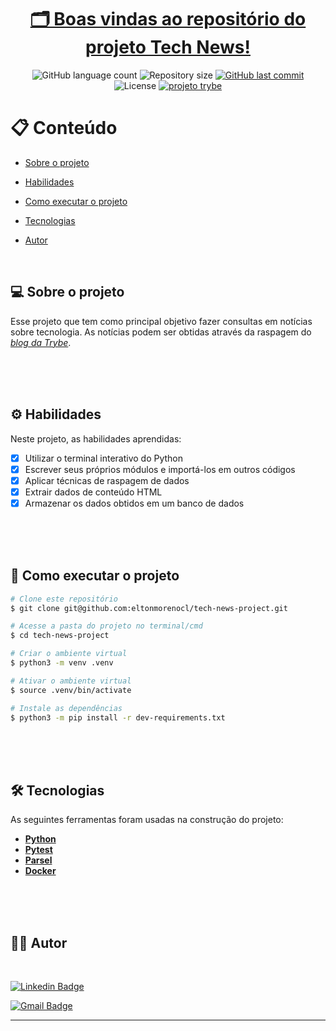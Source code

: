 <h1 align="center">
       <a href="#" alt=""> 🗂️ Boas vindas ao repositório do projeto Tech News!</a>
</h1>

<p align="center">
  
  <img alt="GitHub language count" src="https://img.shields.io/github/languages/count/eltonmorenocl/tech-news-project?color=azure">

  <img alt="Repository size" src="https://img.shields.io/github/repo-size/eltonmorenocl/tech-news-project">

  
  <a href="https://github.com/eltonmorenocl/tech-news-project/commits/master">
    <img alt="GitHub last commit" src="https://img.shields.io/github/last-commit/eltonmorenocl/tech-news-project?color=yellow">
  </a>
    
   <img alt="License" src="https://img.shields.io/badge/license-MIT-orange">
   
  <a href="https://www.betrybe.com/">
    <img alt="projeto trybe" src="https://img.shields.io/badge/projeto%20feito%20na-TRYBE-%231db702">
  </a>
 
</p>


📋 Conteúdo
=================

<!--ts-->

* [Sobre o projeto](#-sobre-o-projeto)

* [Habilidades](#%EF%B8%8F-habilidades)

* [Como executar o projeto](#-como-executar-o-projeto)

* [Tecnologias](#-tecnologias)

* [Autor](#-autor)


<!--te-->
<br>

## 💻 Sobre o projeto

 Esse projeto que tem como principal objetivo fazer consultas em notícias sobre tecnologia.
 As notícias podem ser obtidas através da raspagem do [_blog da Trybe_](https://blog.betrybe.com).

<br />
<br />
<br />

## ⚙️ Habilidades

Neste projeto, as habilidades aprendidas:

- [x] Utilizar o terminal interativo do Python
- [x] Escrever seus próprios módulos e importá-los em outros códigos
- [x] Aplicar técnicas de raspagem de dados
- [x] Extrair dados de conteúdo HTML
- [x] Armazenar os dados obtidos em um banco de dados
 
<br />
<br />
<br />




## 🚀 Como executar o projeto

```bash
# Clone este repositório
$ git clone git@github.com:eltonmorenocl/tech-news-project.git

# Acesse a pasta do projeto no terminal/cmd
$ cd tech-news-project

# Criar o ambiente virtual
$ python3 -m venv .venv

# Ativar o ambiente virtual
$ source .venv/bin/activate

# Instale as dependências
$ python3 -m pip install -r dev-requirements.txt

```

<br />
<br />
<br />

## 🛠 Tecnologias

As seguintes ferramentas foram usadas na construção do projeto:

-   **[Python](https://docs.python.org/3/)**
-   **[Pytest](https://docs.pytest.org/en/7.1.x/contents.html)**
-   **[Parsel](https://pypi.org/project/parsel/)**
-   **[Docker](https://docs.docker.com/)**


<br />
<br />
<br />



## 👨‍💻 Autor

<br />

[![Linkedin Badge](https://img.shields.io/badge/-Elton_Moreno-blue?style=flat-square&logo=Linkedin&logoColor=white&link=https://www.linkedin.com/in/eltonmoreno/)](https://www.linkedin.com/in/eltonmoreno/)

[![Gmail Badge](https://img.shields.io/badge/-eltonmorenocl@gmail.com-c14438?style=flat-square&logo=Gmail&logoColor=white&link=mailto:eltonmorenocl@gmail.com)](mailto:eltonmorenocl@gmail.com)


---
